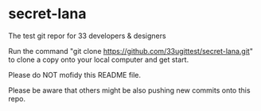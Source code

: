 secret-lana
===========

The test git repor for 33 developers &amp; designers

Run the command "git clone https://github.com/33ugittest/secret-lana.git" to clone a copy onto your local computer and get start.

Please do NOT mofidy this README file.

Please be aware that others might be also pushing new commits onto this repo.
